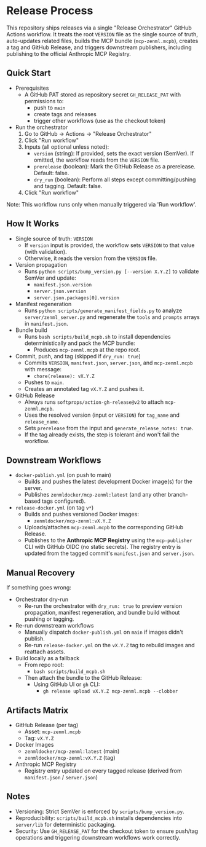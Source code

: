 # Release Process

This repository ships releases via a single "Release Orchestrator" GitHub Actions workflow. It treats the root `VERSION` file as the single source of truth, auto-updates related files, builds the MCP bundle (`mcp-zenml.mcpb`), creates a tag and GitHub Release, and triggers downstream publishers, including publishing to the official Anthropic MCP Registry.

## Quick Start

- Prerequisites
  - A GitHub PAT stored as repository secret `GH_RELEASE_PAT` with permissions to:
    - push to `main`
    - create tags and releases
    - trigger other workflows (use as the checkout token)
- Run the orchestrator
  1) Go to GitHub → Actions → "Release Orchestrator"
  2) Click "Run workflow"
  3) Inputs (all optional unless noted):
     - `version` (string): If provided, sets the exact version (SemVer). If omitted, the workflow reads from the `VERSION` file.
     - `prerelease` (boolean): Mark the GitHub Release as a prerelease. Default: false.
     - `dry_run` (boolean): Perform all steps except committing/pushing and tagging. Default: false.
  4) Click "Run workflow"

Note: This workflow runs only when manually triggered via 'Run workflow'.

## How It Works

- Single source of truth: `VERSION`
  - If `version` input is provided, the workflow sets `VERSION` to that value (with validation).
  - Otherwise, it reads the version from the `VERSION` file.
- Version propagation
  - Runs `python scripts/bump_version.py [--version X.Y.Z]` to validate SemVer and update:
    - `manifest.json.version`
    - `server.json.version`
    - `server.json.packages[0].version`
- Manifest regeneration
  - Runs `python scripts/generate_manifest_fields.py` to analyze `server/zenml_server.py` and regenerate the `tools` and `prompts` arrays in `manifest.json`.
- Bundle build
  - Runs `bash scripts/build_mcpb.sh` to install dependencies deterministically and pack the MCP bundle:
    - Produces `mcp-zenml.mcpb` at the repo root.
- Commit, push, and tag (skipped if `dry_run: true`)
  - Commits `VERSION`, `manifest.json`, `server.json`, and `mcp-zenml.mcpb` with message:
    - `chore(release): vX.Y.Z`
  - Pushes to `main`.
  - Creates an annotated tag `vX.Y.Z` and pushes it.
- GitHub Release
  - Always runs `softprops/action-gh-release@v2` to attach `mcp-zenml.mcpb`.
  - Uses the resolved version (input or `VERSION`) for `tag_name` and `release_name`.
  - Sets `prerelease` from the input and `generate_release_notes: true`.
  - If the tag already exists, the step is tolerant and won't fail the workflow.

## Downstream Workflows

- `docker-publish.yml` (on push to main)
  - Builds and pushes the latest development Docker image(s) for the server.
  - Publishes `zenmldocker/mcp-zenml:latest` (and any other branch-based tags configured).
- `release-docker.yml` (on tag `v*`)
  - Builds and pushes versioned Docker images:
    - `zenmldocker/mcp-zenml:vX.Y.Z`
  - Uploads/attaches `mcp-zenml.mcpb` to the corresponding GitHub Release.
  - Publishes to the **Anthropic MCP Registry** using the `mcp-publisher` CLI with GitHub OIDC (no static secrets). The registry entry is updated from the tagged commit's `manifest.json` and `server.json`.

## Manual Recovery

If something goes wrong:

- Orchestrator dry-run
  - Re-run the orchestrator with `dry_run: true` to preview version propagation, manifest regeneration, and bundle build without pushing or tagging.
- Re-run downstream workflows
  - Manually dispatch `docker-publish.yml` on `main` if images didn't publish.
  - Re-run `release-docker.yml` on the `vX.Y.Z` tag to rebuild images and reattach assets.
- Build locally as a fallback
  - From repo root:
    - `bash scripts/build_mcpb.sh`
  - Then attach the bundle to the GitHub Release:
    - Using GitHub UI or `gh` CLI:
      - `gh release upload vX.Y.Z mcp-zenml.mcpb --clobber`

## Artifacts Matrix

- GitHub Release (per tag)
  - Asset: `mcp-zenml.mcpb`
  - Tag: `vX.Y.Z`
- Docker Images
  - `zenmldocker/mcp-zenml:latest` (main)
  - `zenmldocker/mcp-zenml:vX.Y.Z` (tag)
- Anthropic MCP Registry
  - Registry entry updated on every tagged release (derived from `manifest.json` / `server.json`)

## Notes

- Versioning: Strict SemVer is enforced by `scripts/bump_version.py`.
- Reproducibility: `scripts/build_mcpb.sh` installs dependencies into `server/lib` for deterministic packaging.
- Security: Use `GH_RELEASE_PAT` for the checkout token to ensure push/tag operations and triggering downstream workflows work correctly.


